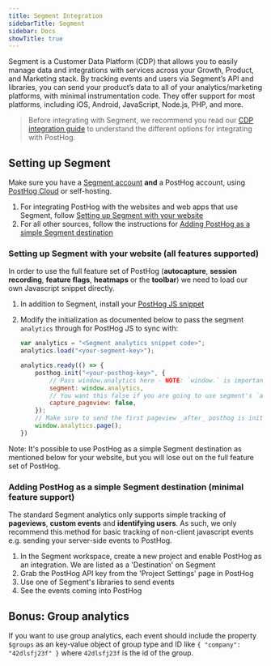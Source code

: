 ```yaml
---
title: Segment Integration
sidebarTitle: Segment
sidebar: Docs
showTitle: true
---
```


Segment is a Customer Data Platform (CDP) that allows you to easily manage data and integrations with services across your Growth, Product, and Marketing stack. By tracking events and users via Segment’s API and libraries, you can send your product’s data to all of your analytics/marketing platforms, with minimal instrumentation code. They offer support for most platforms, including iOS, Android, JavaScript, Node.js, PHP, and more.

> Before integrating with Segment, we recommend you read our [CDP integration guide](/docs/integrate/cdp) to understand the different options for integrating with PostHog.

## Setting up Segment

Make sure you have a [Segment account](https://segment.com/docs/#getting-started) **and** a PostHog account, using [PostHog Cloud](https://app.posthog.com/signup) or self-hosting.

1. For integrating PostHog with the websites and web apps that use Segment, follow [Setting up Segment with your website](#setting-up-segment-with-your-website-all-features-supported)
2. For all other sources, follow the instructions for [Adding PostHog as a simple Segment destination](#adding-posthog-as-a-simple-segment-destination-minimal-feature-support)

### Setting up Segment with your website (all features supported)

In order to use the full feature set of PostHog (**autocapture**, **session recording**, **feature flags**, **heatmaps** or the **toolbar**) we need to load our own Javascript snippet directly.

1. In addition to Segment, install your [PostHog JS snippet](/docs/integrate/client/js#installation)
2. Modify the initialization as documented below to pass the segment `analytics` through for PostHog JS to sync with:

    ```js
    var analytics = "<Segment analytics snippet code>"; 
    analytics.load("<your-segment-key>");

    analytics.ready(() => {
        posthog.init("<your-posthog-key>", {
            // Pass window.analytics here - NOTE: `window.` is important
            segment: window.analytics,
            // You want this false if you are going to use segment's `analytics.page()` for pageviews
            capture_pageview: false, 
        });
        // Make sure to send the first pageview _after_ posthog is initialised to get all the correct properties linked
        window.analytics.page();
    })
    ```

Note: It's possible to use PostHog as a simple Segment destination as mentioned below for your website, but you will lose out on the full feature set of PostHog.

### Adding PostHog as a simple Segment destination (minimal feature support)

The standard Segment analytics only supports simple tracking of **pageviews**, **custom events** and **identifying users**. As such, we only recommend this method for basic tracking of non-client javascript events e.g. sending your server-side events to PostHog.

1. In the Segment workspace, create a new project and enable PostHog as an integration. We are listed as a 'Destination' on Segment
2. Grab the PostHog API key from the 'Project Settings' page in PostHog
3. Use one of Segment's libraries to send events
4. See the events coming into PostHog

## Bonus: Group analytics

If you want to use group analytics, each event should include the property `$groups` as an key-value object of group type and ID like `{ "company": "42dlsfj23f" }` where `42dlsfj23f` is the id of the group.
